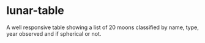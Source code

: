 # lunar-table
A well responsive table showing a list of 20 moons classified by name, type, year observed and if spherical or not.
